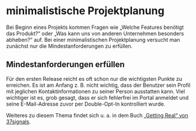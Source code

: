 minimalistische Projektplanung
==========

Bei Beginn eines Projekts kommen Fragen wie „Welche Features benötigt das Produkt?“ oder „Was kann uns von anderen
Unternehmen besonders abheben?“ auf. Bei einer minimalistischen Projektplanung versucht man zunächst nur die
Mindestanforderungen zu erfüllen.

Mindestanforderungen erfüllen
-------------

Für den ersten Release reicht es oft schon nur die wichtigsten Punkte zu erreichen. Es ist am Anfang z. B. nicht
wichtig, dass der Benutzer sein Profil mit jeglichen Kontaktinformationen zu seiner Person ausstatten kann.
Viel wichtiger ist es, grob gesagt, dass er sich fehlerfrei im Portal anmeldet und seine E-Mail-Adresse zuvor per
Double-Opt-In kontrolliert wurde.

Weiteres zu diesem Thema findet sich u. a. in dem Buch
<a href="http://gettingreal.37signals.com/" target="_blank">„Getting Real“ von 37signals</a>.